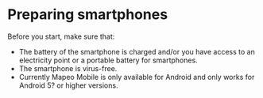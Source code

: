 # Preparing smartphones

Before you start, make sure that:&#x20;

* The battery of the smartphone is charged and/or you have access to an electricity point or a portable battery for smartphones.&#x20;
* The smartphone is virus-free.&#x20;
* Currently Mapeo Mobile is only available for Android and only works for Android 5? or higher versions.
